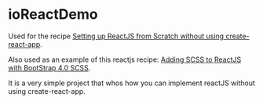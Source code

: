 # ioReactDemo

Used for the recipe [Setting up ReactJS from Scratch without using create-react-app](https://iorecipes.com/r/setting-up-reactjs-from-scratch-without-creat).

Also used as an example of this reactjs recipe: [Adding SCSS to ReactJS with BootStrap 4.0 SCSS](https://iorecipes.com/r/adding-scss-to-reactjs-with-bootstrap-40-scss).

It is a very simple project that whos how you can implement reactJS without using create-react-app.
